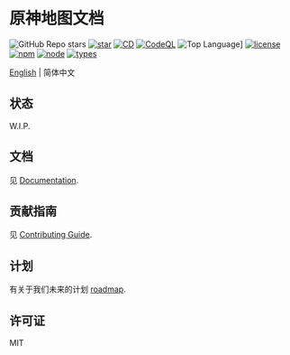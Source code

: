 # 原神地图文档

![GitHub Repo stars](https://img.shields.io/github/stars/jiazengp/GenshinMapDocs)
[![star](https://gitee.com/KYJGYSDT/yuanshendocs/badge/star.svg?theme=dark)](https://gitee.com/KYJGYSDT/yuanshendocs/stargazers)
[![CD](https://github.com/jiazengp/genshinmap-docs/actions/workflows/main.yml/badge.svg)](https://github.com/jiazengp/genshinmap-docs/actions/workflows/main.yml)
[![CodeQL](https://github.com/jiazengp/genshinmap-docs/actions/workflows/codeql-analysis.yml/badge.svg)](https://github.com/jiazengp/genshinmap-docs/actions/workflows/codeql-analysis.yml)
![Top Language](https://img.shields.io/github/languages/top/jiazengp/GenshinMapDocs)]
[![license](https://img.shields.io/badge/license-MIT-green)](https://gitee.com/KYJGYSDT/yuanshendocs/blob/master/LICENSE)
[![npm](https://img.shields.io/npm/v/2)](https://www.npmjs.com/)
[![node](https://img.shields.io/badge/node-%3E%3D%2012.0.0-brightgreen)](https://nodejs.org/)
[![types](https://img.shields.io/npm/types/ts)](https://img.shields.io/npm/types/ts)

[English](./README.md) | 简体中文

## 状态

W.I.P.

## 文档

见 [Documentation](https://yuanshen.site/docs/developer/documentation).

## 贡献指南

见 [Contributing Guide](https://yuanshen.site/docs/contributing.html).

## 计划

有关于我们未来的计划 [roadmap](https://yuanshen.site/docs/developer/documentation/roadmap.html).

## 许可证

MIT
